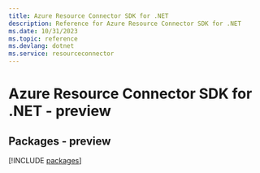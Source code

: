 ```yaml
---
title: Azure Resource Connector SDK for .NET
description: Reference for Azure Resource Connector SDK for .NET
ms.date: 10/31/2023
ms.topic: reference
ms.devlang: dotnet
ms.service: resourceconnector
---
```

# Azure Resource Connector SDK for .NET - preview
## Packages - preview
[!INCLUDE [packages](resource-connector-index.md)]